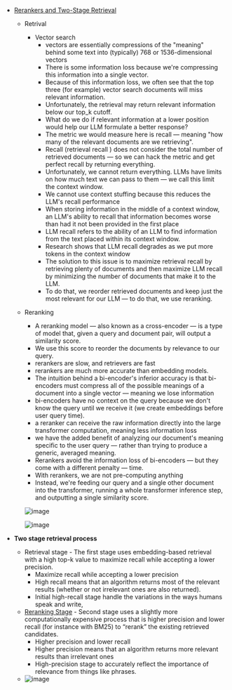- [Rerankers and Two-Stage Retrieval](https://www.pinecone.io/learn/series/rag/rerankers/)
  - Retrival
    - Vector search
      - vectors are essentially compressions of the "meaning" behind some text into (typically) 768 or 1536-dimensional vectors
      - There is some information loss because we're compressing this information into a single vector.
      - Because of this information loss, we often see that the top three (for example) vector search documents will miss relevant information.
      - Unfortunately, the retrieval may return relevant information below our top_k cutoff.
      - What do we do if relevant information at a lower position would help our LLM formulate a better response?
      - The metric we would measure here is recall — meaning "how many of the relevant documents are we retrieving".
      - Recall (retrieval recall ) does not consider the total number of retrieved documents — so we can hack the metric and get perfect recall by returning everything.
      - Unfortunately, we cannot return everything. LLMs have limits on how much text we can pass to them — we call this limit the context window.
      - We cannot use context stuffing because this reduces the LLM's recall performance
      - When storing information in the middle of a context window, an LLM's ability to recall that information becomes worse than had it not been provided in the first place
      - LLM recall refers to the ability of an LLM to find information from the text placed within its context window.
      - Research shows that LLM recall degrades as we put more tokens in the context window
      - The solution to this issue is to maximize retrieval recall by retrieving plenty of documents and then maximize LLM recall by minimizing the number of documents that make it to the LLM.
      - To do that, we reorder retrieved documents and keep just the most relevant for our LLM — to do that, we use reranking.
  - Reranking
      - A reranking model — also known as a cross-encoder — is a type of model that, given a query and document pair, will output a similarity score.
      - We use this score to reorder the documents by relevance to our query.
      - rerankers are slow, and retrievers are fast
      - rerankers are much more accurate than embedding models.
      - The intuition behind a bi-encoder's inferior accuracy is that bi-encoders must compress all of the possible meanings of a document into a single vector — meaning we lose information
      - bi-encoders have no context on the query because we don't know the query until we receive it (we create embeddings before user query time).
      - a reranker can receive the raw information directly into the large transformer computation, meaning less information loss
      - we have the added benefit of analyzing our document's meaning specific to the user query — rather than trying to produce a generic, averaged meaning.
      - Rerankers avoid the information loss of bi-encoders — but they come with a different penalty — time.
      - With rerankers, we are not pre-computing anything
      - Instead, we're feeding our query and a single other document into the transformer, running a whole transformer inference step, and outputting a single similarity score.
   
    ![image](https://github.com/harirajeev/learn_LLMS/assets/13446418/14fb5ca6-0809-4b80-bcdf-594c82d7d762)

    ![image](https://github.com/harirajeev/learn_LLMS/assets/13446418/dc508386-c0f4-4078-8b07-bab53c033890)


-  <b> Two stage retrieval process </b>
   -   Retrieval stage - The first stage uses embedding-based retrieval with a high top-k value to maximize recall while accepting a lower precision.
       -   Maximize recall while accepting a lower precision
       -   High recall means that an algorithm returns most of the relevant results (whether or not irrelevant ones are also returned).
       -   Initial high-recall stage handle the variations in the ways humans speak and write,
   -   [Reranking Stage](https://www.pinecone.io/learn/series/rag/rerankers/) - Second stage uses a slightly more computationally expensive process that is higher precision and lower recall (for instance with BM25) to “rerank” the existing retrieved candidates.
       -   Higher precision and lower recall
       -   Higher precision means that an algorithm returns more relevant results than irrelevant ones
       -   High-precision stage to accurately reflect the importance of relevance from things like phrases.
   -  ![image](https://github.com/harirajeev/learn_LLMS/assets/13446418/7022df94-6da8-4b6c-904f-b13e539da98f)
